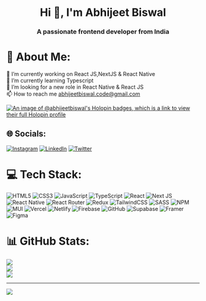 <h1 align="center">Hi 👋, I'm Abhijeet Biswal</h1>
<h3 align="center">A passionate frontend developer from India</h3>

# 💫 About Me:
🔭 I’m currently working on React JS,NextJS & React Native<br>🌱 I’m currently learning Typescript <br>🤝 I’m looking for a new role in React Native & React JS <br>📫 How to reach me abhijeetbiswal.code@gmail.com

[![An image of @abhijeetbiswal's Holopin badges, which is a link to view their full Holopin profile](https://holopin.me/abhijeetbiswal)](https://holopin.io/@abhijeetbiswal)

## 🌐 Socials:
[![Instagram](https://img.shields.io/badge/Instagram-%23E4405F.svg?logo=Instagram&logoColor=white)](https://www.instagram.com/abhijeet.biswal/) [![LinkedIn](https://img.shields.io/badge/LinkedIn-%230077B5.svg?logo=linkedin&logoColor=white)](https://www.linkedin.com/in/abhijeet-biswal-391624240/) [![Twitter](https://img.shields.io/badge/Twitter-%231DA1F2.svg?logo=Twitter&logoColor=white)](https://twitter.com/Abhijeetonline9) 

# 💻 Tech Stack:
![HTML5](https://img.shields.io/badge/html5-%23E34F26.svg?style=for-the-badge&logo=html5&logoColor=white) ![CSS3](https://img.shields.io/badge/css3-%231572B6.svg?style=for-the-badge&logo=css3&logoColor=white) ![JavaScript](https://img.shields.io/badge/javascript-%23323330.svg?style=for-the-badge&logo=javascript&logoColor=%23F7DF1E) ![TypeScript](https://img.shields.io/badge/typescript-%23007ACC.svg?style=for-the-badge&logo=typescript&logoColor=white) ![React](https://img.shields.io/badge/react-%2320232a.svg?style=for-the-badge&logo=react&logoColor=%2361DAFB) ![Next JS](https://img.shields.io/badge/Next-black?style=for-the-badge&logo=next.js&logoColor=white) ![React Native](https://img.shields.io/badge/react_native-%2320232a.svg?style=for-the-badge&logo=react&logoColor=%2361DAFB) ![React Router](https://img.shields.io/badge/React_Router-CA4245?style=for-the-badge&logo=react-router&logoColor=white) ![Redux](https://img.shields.io/badge/redux-%23593d88.svg?style=for-the-badge&logo=redux&logoColor=white) ![TailwindCSS](https://img.shields.io/badge/tailwindcss-%2338B2AC.svg?style=for-the-badge&logo=tailwind-css&logoColor=white) ![SASS](https://img.shields.io/badge/SASS-hotpink.svg?style=for-the-badge&logo=SASS&logoColor=white) ![NPM](https://img.shields.io/badge/NPM-%23000000.svg?style=for-the-badge&logo=npm&logoColor=white) ![MUI](https://img.shields.io/badge/MUI-%230081CB.svg?style=for-the-badge&logo=material-ui&logoColor=white) ![Vercel](https://img.shields.io/badge/vercel-%23000000.svg?style=for-the-badge&logo=vercel&logoColor=white) ![Netlify](https://img.shields.io/badge/netlify-%23000000.svg?style=for-the-badge&logo=netlify&logoColor=#00C7B7) ![Firebase](https://img.shields.io/badge/firebase-%23039BE5.svg?style=for-the-badge&logo=firebase) ![GitHub](https://img.shields.io/badge/GitHub-%23121011.svg?style=for-the-badge&logo=github&logoColor=white) 	![Supabase](https://img.shields.io/badge/Supabase-3ECF8E?style=for-the-badge&logo=supabase&logoColor=white) ![Framer](https://img.shields.io/badge/Framer-black?style=for-the-badge&logo=framer&logoColor=blue) 	![Figma](https://img.shields.io/badge/figma-%23F24E1E.svg?style=for-the-badge&logo=figma&logoColor=white)
# 📊 GitHub Stats:
![](https://github-readme-stats.vercel.app/api?username=AbhijeetBiswal&theme=dark&hide_border=false&include_all_commits=true&count_private=true)<br/>
![](https://github-readme-streak-stats.herokuapp.com/?user=AbhijeetBiswal&theme=dark&hide_border=false)<br/>
![](https://github-readme-stats.vercel.app/api/top-langs/?username=AbhijeetBiswal&theme=dark&hide_border=false&include_all_commits=true&count_private=true&layout=compact)

---
[![](https://visitcount.itsvg.in/api?id=AbhijeetBiswal&icon=0&color=0)](https://visitcount.itsvg.in)

<!-- Proudly created with GPRM ( https://gprm.itsvg.in ) -->
